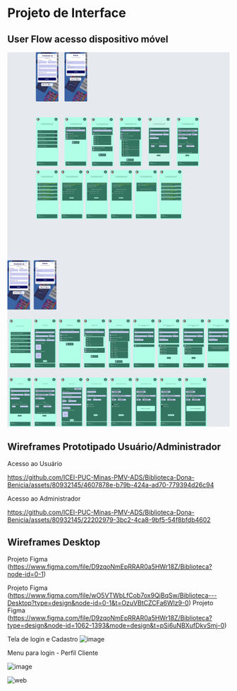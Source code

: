 
# Projeto de Interface


## User Flow acesso dispositivo móvel

![Exemplo de UserFlow](https://github.com/ICEI-PUC-Minas-PMV-ADS/Biblioteca-Dona-Benicia/blob/main/docs/img/flowuser.jpeg)


## Wireframes Prototipado Usuário/Administrador


Acesso ao Usuário 

https://github.com/ICEI-PUC-Minas-PMV-ADS/Biblioteca-Dona-Benicia/assets/80932145/4607878e-b79b-424a-ad70-779394d26c94

Acesso ao Administrador 



https://github.com/ICEI-PUC-Minas-PMV-ADS/Biblioteca-Dona-Benicia/assets/80932145/22202979-3bc2-4ca8-9bf5-54f8bfdb4602


## Wireframes Desktop 

Projeto Figma (https://www.figma.com/file/D9zqoNmEpRRAR0a5HWr18Z/Biblioteca?node-id=0-1)


Projeto Figma (https://www.figma.com/file/wO5VTWbLfCob7ox9QjBqSw/Biblioteca---Desktop?type=design&node-id=0-1&t=OzuVBtCZCFa6Wlz9-0)
Projeto Figma (https://www.figma.com/file/D9zqoNmEpRRAR0a5HWr18Z/Biblioteca?type=design&node-id=1062-1393&mode=design&t=pSi6uNBXufDkvSmj-0)

Tela de login e Cadastro
![image](https://github.com/ICEI-PUC-Minas-PMV-ADS/Biblioteca-Dona-Benicia/assets/81052476/2e492f40-c002-4fd1-978c-d1b937277b56)

Menu para login - Perfil Cliente

![image](https://github.com/ICEI-PUC-Minas-PMV-ADS/Biblioteca-Dona-Benicia/assets/81052476/6f79bc30-bae9-4e4b-928d-4ee7201833cb)


![web](https://github.com/ICEI-PUC-Minas-PMV-ADS/Biblioteca-Dona-Benicia/assets/80932145/62d89b7d-a4f3-4d66-b4da-609eba3eabef)


